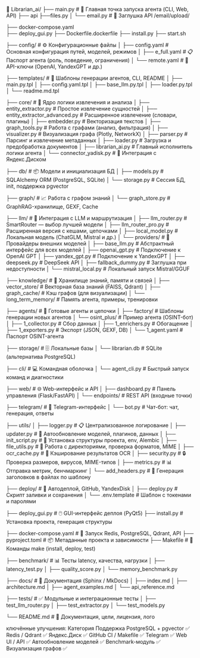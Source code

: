 📁 Librarian_ai/
├── main.py                        # 🚀 Главная точка запуска агента (CLI, Web, API)
├── api
    ├──files.py
│   └── email.py                 # 🔌 Заглушка API /email/upload/


├── docker-compose.yaml  
├── deploy_gui.py
├── Dockerfile.dockerfile
├── install.py
├── start.sh

├── config/                        # ⚙️ Конфигурационные файлы
│   ├── config.yaml                # Основная конфигурация путей, моделей, режимов
│   ├── e_full.yaml                # 📋 Паспорт агента (роль, поведение, ограничения)
│   └── remote.yaml                # 🔐 API-ключи (OpenAI, YandexGPT и др.)

├── templates/                     # 🧰 Шаблоны генерации агентов, CLI, README
│   ├── main.py.tpl
│   ├── config.yaml.tpl
│   ├── base_llm.py.tpl
│   ├── loader.py.tpl
│   └── readme.md.tpl

├── core/                          # 🧠 Ядро логики извлечения и анализа
│   ├── entity_extractor.py               # Простое извлечение сущностей
│   ├── entity_extractor_advanced.py     # Расширенное извлечение (словари, плагины)
│   ├── embedder.py                      # Векторизация текстов
│   ├── graph_tools.py                   # Работа с графами (анализ, фильтрация)
│   ├── visualizer.py                    # Визуализация графа (Plotly, NetworkX)
│   ├── parser.py                        # Парсинг и извлечение метаданных
│   ├── loader.py                        # Загрузка и предобработка документов
│   ├── librarian_ai.py                  # Главный исполнитель логики агента
│   └── connector_yadisk.py              # 🔄 Интеграция с Яндекс.Диском

├── db/                                  # 📦 Модели и инициализация БД
│   ├── models.py                        # SQLAlchemy ORM (PostgreSQL, SQLite)
│   └── storage.py                       # Сессия БД, init, поддержка pgvector

├── graph/                               # 📈 Работа с графом знаний
│   └── graph_store.py                   # GraphRAG-хранилище, GEXF, Cache

├── llm/                                 # 🤖 Интеграция с LLM и маршрутизация
│   ├── llm_router.py                    # SmartRouter — выбор лучшей модели
│   ├── llm_router_pro.py                # Расширенная версия с кешами, цепочками
│   ├── local_model.py                   # Локальная модель (ChatGLM, Mistral и др.)
│   └── providers/                       # 📡 Провайдеры внешних моделей
│       ├── base_llm.py                  # Абстрактный интерфейс для всех моделей
│       ├── openai_gpt.py                # Подключение к OpenAI GPT
│       ├── yandex_gpt.py                # Подключение к YandexGPT
│       ├── deepseek.py                  # DeepSeek API
│       ├── fallback_dummy.py            # Заглушка при недоступности
│       └── mistral_local.py             # Локальный запуск Mistral/GGUF

├── knowledge/                           # 🧠 Хранилище знаний, памяти и связей
│   ├── vector_store/                    # Векторная база знаний (FAISS, Qdrant)
│   ├── graph_cache/                     # Кэш графов (для визуализации)
│   └── long_term_memory/                # Память агента, примеры, тренировки

├── agents/                              # 🤖 Готовые агенты и цепочки
│   ├── factory/                         # Шаблоны генерации новых агентов
│   └── osint_plus/                      # Пример агента (OSINT-бот)
│       ├── 1_collector.py               # Сбор данных
│       ├── 1_enrichers.py               # Обогащение
│       ├── 1_exporters.py               # Экспорт (JSON, GEXF, DB)
│       └── 1_agent.yaml                 # Паспорт OSINT-агента

├── storage/                             # 🗄️ Локальные базы
│   └── librarian.db                     # SQLite (альтернатива PostgreSQL)

├── cli/                                 # 💻 Командная оболочка
│   └── agent_cli.py                     # Быстрый запуск команд и диагностики

├── web/                                 # 🌐 Web-интерфейс и API
│   ├── dashboard.py                     # Панель управления (Flask/FastAPI)
│   └── endpoints/                       # REST API (входные точки)

├── telegram/                            # 📲 Telegram-интерфейс
│   └── bot.py                           # Чат-бот: чат, генерация, ответы

├──  utils/
│       ├── logger.py               # 📋 Централизованное логирование
│       ├── updater.py              # 🔁 Автообновление моделей, плагинов, данных
│       ├── init_script.py          # 🧱 Установка структуры проекта, env, Alembic
│       ├── file_utils.py           # 📂 Работа с директориями, проверка форматов, MIME
│       ├── ocr_cache.py            # 🧠 Кэширование результатов OCR
│       ├── security.py             # 🔒 Проверка размеров, вирусов, MIME-типов
│       ├── metrics.py              # 📊 Отправка метрик, бенчмаркинг
│       └── add_headers.py          # 🧾 Генерация заголовков в файлах по шаблону

├── deploy/                              # 🚀 Автодеплой, GitHub, YandexDisk
│   ├── deploy.py                        # Скрипт заливки и сохранения
│   └── .env.template                    # Шаблон с токенами и паролями

├── deploy_gui.py                        # 🖱️ GUI-интерфейс деплоя (PyQt5)
├── install.py                           # Установка проекта, генерация структуры

├── docker-compose.yaml                  # 🐳 Запуск Redis, PostgreSQL, Qdrant, API
├── pyproject.toml                       # 📦 Метаданные проекта и зависимости
├── Makefile                             # 🔧 Команды make (install, deploy, test)

├── benchmark/                           # 📊 Тесты latency, качества, нагрузки
│   ├── latency_test.py
│   ├── quality_score.py
│   └── memory_benchmark.py

├── docs/                                # 📘 Документация (Sphinx / MkDocs)
│   ├── index.md
│   ├── architecture.md
│   ├── agent_examples.md
│   └── api_reference.md

├── tests/                               # ✅ Модульные и интеграционные тесты
│   ├── test_llm_router.py
│   ├── test_extractor.py
│   └── test_models.py

└── README.md                            # 📄 Документация, цели, лицензия, лого


ключённые улучшения:
Категория	Поддержка
PostgreSQL + pgvector	✅
Redis / Qdrant	✅
Яндекс.Диск	✅
GitHub CI / Makefile	✅
Telegram	✅
Web UI / API	✅
Автообновление моделей	✅
Benchmark-модуль	✅
Визуализация графов	✅

